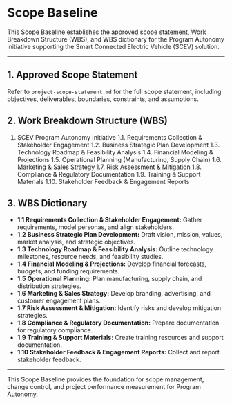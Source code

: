 # Scope Baseline

This Scope Baseline establishes the approved scope statement, Work Breakdown Structure (WBS), and WBS dictionary for the Program Autonomy initiative supporting the Smart Connected Electric Vehicle (SCEV) solution.

---

## 1. Approved Scope Statement
Refer to `project-scope-statement.md` for the full scope statement, including objectives, deliverables, boundaries, constraints, and assumptions.

## 2. Work Breakdown Structure (WBS)
1. SCEV Program Autonomy Initiative
    1.1. Requirements Collection & Stakeholder Engagement
    1.2. Business Strategic Plan Development
    1.3. Technology Roadmap & Feasibility Analysis
    1.4. Financial Modeling & Projections
    1.5. Operational Planning (Manufacturing, Supply Chain)
    1.6. Marketing & Sales Strategy
    1.7. Risk Assessment & Mitigation
    1.8. Compliance & Regulatory Documentation
    1.9. Training & Support Materials
    1.10. Stakeholder Feedback & Engagement Reports

## 3. WBS Dictionary
- **1.1 Requirements Collection & Stakeholder Engagement:** Gather requirements, model personas, and align stakeholders.
- **1.2 Business Strategic Plan Development:** Draft vision, mission, values, market analysis, and strategic objectives.
- **1.3 Technology Roadmap & Feasibility Analysis:** Outline technology milestones, resource needs, and feasibility studies.
- **1.4 Financial Modeling & Projections:** Develop financial forecasts, budgets, and funding requirements.
- **1.5 Operational Planning:** Plan manufacturing, supply chain, and distribution strategies.
- **1.6 Marketing & Sales Strategy:** Develop branding, advertising, and customer engagement plans.
- **1.7 Risk Assessment & Mitigation:** Identify risks and develop mitigation strategies.
- **1.8 Compliance & Regulatory Documentation:** Prepare documentation for regulatory compliance.
- **1.9 Training & Support Materials:** Create training resources and support documentation.
- **1.10 Stakeholder Feedback & Engagement Reports:** Collect and report stakeholder feedback.

---

This Scope Baseline provides the foundation for scope management, change control, and project performance measurement for Program Autonomy.

